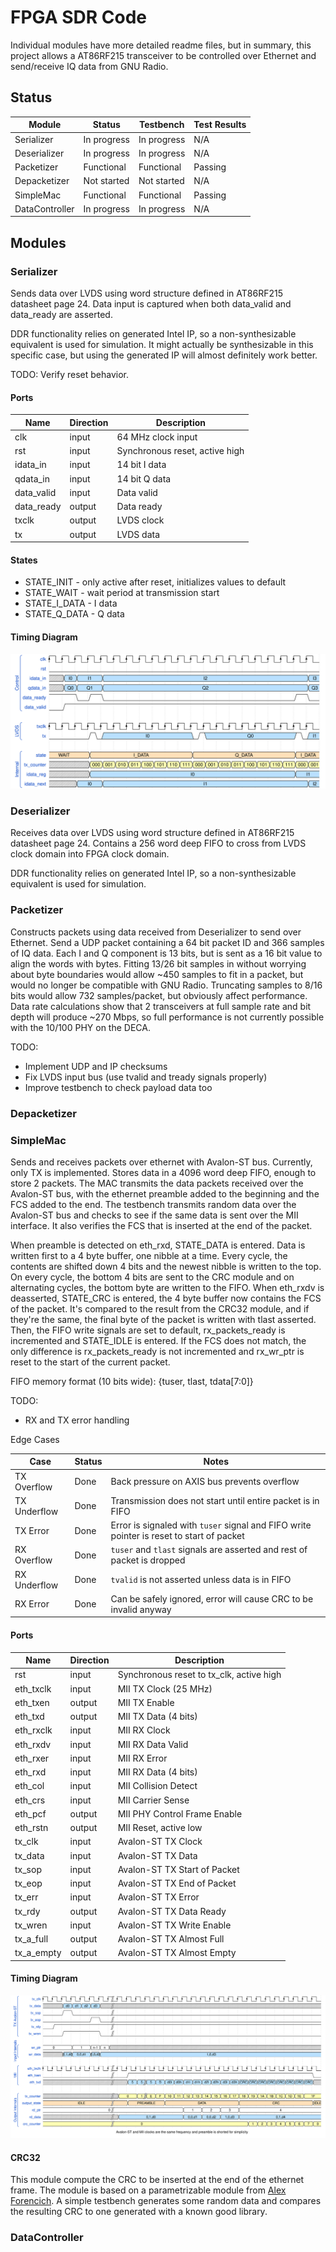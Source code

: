 # FPGA SDR Code

Individual modules have more detailed readme files, but in summary, this project allows a AT86RF215 transceiver to be controlled over Ethernet and send/receive IQ data from GNU Radio.

## Status

| Module            | Status        | Testbench     | Test Results  |
| ----------------- | ------------- | ------------- | ------------- |
| Serializer        | In progress   | In progress   | N/A           |
| Deserializer      | In progress   | In progress   | N/A           |
| Packetizer        | Functional    | Functional    | Passing       |
| Depacketizer      | Not started   | Not started   | N/A           |
| SimpleMac         | Functional    | Functional    | Passing       |
| DataController    | In progress   | In progress   | N/A           |

## Modules

### Serializer

Sends data over LVDS using word structure defined in AT86RF215 datasheet page 24. Data input is captured when both data_valid and data_ready are asserted.

DDR functionality relies on generated Intel IP, so a non-synthesizable equivalent is used for simulation. It might actually be synthesizable in this specific case, but using the generated IP will almost definitely work better.

TODO: Verify reset behavior.

#### Ports

| Name | Direction | Description |
| --- | --- | --- |
| clk | input | 64 MHz clock input |
| rst | input | Synchronous reset, active high |
| idata_in | input | 14 bit I data |
| qdata_in | input | 14 bit Q data |
| data_valid | input | Data valid |
| data_ready | output | Data ready |
| txclk | output | LVDS clock |
| tx | output | LVDS data |

#### States

* STATE_INIT - only active after reset, initializes values to default
* STATE_WAIT - wait period at transmission start
* STATE_I_DATA - I data
* STATE_Q_DATA - Q data

#### Timing Diagram

![Serializer Timing Diagram](./docs/LVDS32TX_Timing.svg)

### Deserializer

Receives data over LVDS using word structure defined in AT86RF215 datasheet page 24. Contains a 256 word deep FIFO to cross from LVDS clock domain into FPGA clock domain.

DDR functionality relies on generated Intel IP, so a non-synthesizable equivalent is used for simulation.

### Packetizer

Constructs packets using data received from Deserializer to send over Ethernet. Send a UDP packet containing a 64 bit packet ID and 366 samples of IQ data. Each I and Q component is 13 bits, but is sent as a 16 bit value to align the words with bytes. Fitting 13/26 bit samples in without worrying about byte boundaries would allow ~450 samples to fit in a packet, but would no longer be compatible with GNU Radio. Truncating samples to 8/16 bits would allow 732 samples/packet, but obviously affect performance. Data rate calculations show that 2 transceivers at full sample rate and bit depth will produce ~270 Mbps, so full performance is not currently possible with the 10/100 PHY on the DECA. 

TODO:
* Implement UDP and IP checksums
* Fix LVDS input bus (use tvalid and tready signals properly)
* Improve testbench to check payload data too

### Depacketizer

### SimpleMac

Sends and receives packets over ethernet with Avalon-ST bus. Currently, only TX is implemented. Stores data in a 4096 word deep FIFO, enough to store 2 packets. The MAC transmits the data packets received over the Avalon-ST bus, with the ethernet preamble added to the beginning and the FCS added to the end. The testbench transmits random data over the Avalon-ST bus and checks to see if the same data is sent over the MII interface. It also verifies the FCS that is inserted at the end of the packet.

When preamble is detected on eth_rxd, STATE_DATA is entered. Data is written first to a 4 byte buffer, one nibble at a time. Every cycle, the contents are shifted down 4 bits and the newest nibble is written to the top. On every cycle, the bottom 4 bits are sent to the CRC module and on alternating cycles, the bottom byte are written to the FIFO. When eth_rxdv is deasserted, STATE_CRC is entered, the 4 byte buffer now contains the FCS of the packet. It's compared to the result from the CRC32 module, and if they're the same, the final byte of the packet is written with tlast asserted. Then, the FIFO write signals are set to default, rx_packets_ready is incremented and STATE_IDLE is entered. If the FCS does not match, the only difference is rx_packets_ready is not incremented and rx_wr_ptr is reset to the start of the current packet.

FIFO memory format (10 bits wide): {tuser, tlast, tdata[7:0]}

TODO:
* RX and TX error handling

Edge Cases

| Case | Status | Notes |
| --- | --- | --- |
| TX Overflow | Done | Back pressure on AXIS bus prevents overflow |
| TX Underflow | Done | Transmission does not start until entire packet is in FIFO |
| TX Error | Done | Error is signaled with `tuser` signal and FIFO write pointer is reset to start of packet |
| RX Overflow | Done | `tuser` and `tlast` signals are asserted and rest of packet is dropped |
| RX Underflow | Done | `tvalid` is not asserted unless data is in FIFO |
| RX Error | Done | Can be safely ignored, error will cause CRC to be invalid anyway |

#### Ports

| Name | Direction | Description |
| --- | --- | --- |
| rst | input | Synchronous reset to tx_clk, active high |
| eth_txclk | input | MII TX Clock (25 MHz) |
| eth_txen | output | MII TX Enable |
| eth_txd | output | MII TX Data (4 bits) |
| eth_rxclk | input | MII RX Clock |
| eth_rxdv | input | MII RX Data Valid |
| eth_rxer | input | MII RX Error |
| eth_rxd | input | MII RX Data (4 bits) |
| eth_col | input | MII Collision Detect |
| eth_crs | input | MII Carrier Sense |
| eth_pcf | output | MII PHY Control Frame Enable |
| eth_rstn | output | MII Reset, active low |
| tx_clk | input | Avalon-ST TX Clock |
| tx_data | input | Avalon-ST TX Data |
| tx_sop | input | Avalon-ST TX Start of Packet |
| tx_eop | input | Avalon-ST TX End of Packet |
| tx_err | input | Avalon-ST TX Error |
| tx_rdy | output | Avalon-ST TX Data Ready |
| tx_wren | input | Avalon-ST TX Write Enable |
| tx_a_full | output | Avalon-ST TX Almost Full |
| tx_a_empty | output | Avalon-ST TX Almost Empty |

#### Timing Diagram

![SimpleMac Timing Diagram](./docs/SimpleMac_Timing.svg)

#### CRC32

This module compute the CRC to be inserted at the end of the ethernet frame. The module is based on a parametrizable module from [Alex Forencich](https://github.com/alexforencich/verilog-ethernet). A simple testbench generates some random data and compares the resulting CRC to one generated with a known good library.

### DataController
